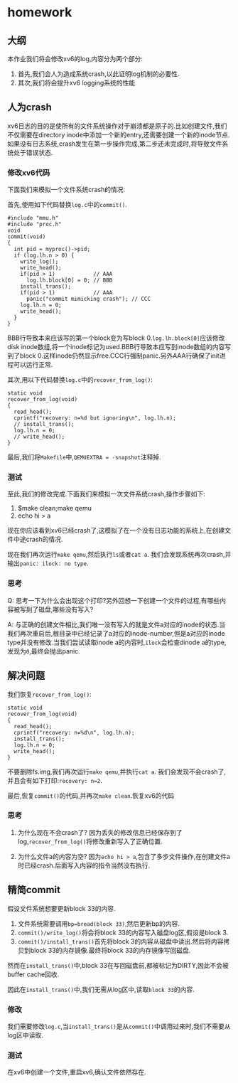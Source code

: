 # homework

## 大纲
本作业我们将会修改xv6的log,内容分为两个部分:
1. 首先,我们会人为造成系统crash,以此证明log机制的必要性.
2. 其次,我们将会提升xv6 logging系统的性能

## 人为crash
xv6日志的目的是使所有的文件系统操作对于崩溃都是原子的.比如创建文件,我们不仅需要在directory inode中添加一个新的entry,还需要创建一个新的inode节点.
如果没有日志系统,crash发生在第一步操作完成,第二步还未完成时,将导致文件系统处于错误状态.


### 修改xv6代码
下面我们来模拟一个文件系统crash的情况:

首先,使用如下代码替换`log.c`中的`commit()`.
```
#include "mmu.h"
#include "proc.h"
void
commit(void)
{
  int pid = myproc()->pid;
  if (log.lh.n > 0) {
    write_log();
    write_head();
    if(pid > 1)            // AAA
      log.lh.block[0] = 0; // BBB
    install_trans();
    if(pid > 1)            // AAA
      panic("commit mimicking crash"); // CCC
    log.lh.n = 0;
    write_head();
  }
}
```
BBB行导致本来应该写的第一个block变为写block 0.`log.lh.block[0]`应该修改disk inode数组,将一个inode标记为used.BBB行导致本应写到inode数组的内容写到了block 0.这样inode仍然显示free.CCC行强制panic.另外AAA行确保了init进程可以运行正常.

其次,用以下代码替换`log.c`中的`recover_from_log()`:
```
static void
recover_from_log(void)
{
  read_head();
  cprintf("recovery: n=%d but ignoring\n", log.lh.n);
  // install_trans();
  log.lh.n = 0;
  // write_head();
}
```

最后,我们将`Makefile`中,`QEMUEXTRA = -snapshot`注释掉.

### 测试
至此,我们的修改完成.下面我们来模拟一次文件系统crash,操作步骤如下:
1. $make clean;make qemu
2. echo hi > a

现在你应该看到xv6已经crash了,这模拟了在一个没有日志功能的系统上,在创建文件中途crash的情况.

现在我们再次运行`make qemu`,然后执行`ls`或者`cat a`.
我们会发现系统再次crash,并输出`panic: ilock: no type`.

### 思考
Q: 思考一下为什么会出现这个打印?另外回想一下创建一个文件的过程,有哪些内容被写到了磁盘,哪些没有写入?

A: 与正确的创建文件相比,我们唯一没有写入的就是文件a对应的inode的状态.当我们再次重启后,根目录中已经记录了a对应的inode-number,但是a对应的inode type并没有修改.当我们尝试读取inode a的内容时,`ilock`会检查dinode a的type,发现为`0`,最终会抛出panic.

## 解决问题
我们恢复`recover_from_log()`:
```
static void
recover_from_log(void)
{
  read_head();
  cprintf("recovery: n=%d\n", log.lh.n);
  install_trans();
  log.lh.n = 0;
  write_head();
}
```

不要删除fs.img,我们再次运行`make qemu`,并执行`cat a`.
我们会发现不会crash了,并且会有如下打印:`recovery: n=2`.

最后,恢复`commit()`的代码,并再次`make clean`.恢复xv6的代码

### 思考
1. 为什么现在不会crash了?
因为丢失的修改信息已经保存到了log,`recover_from_log()`将修改重新写入了正确位置.

2. 为什么文件a的内容为空?
因为`echo hi > a`,包含了多步文件操作,在创建文件a时已经crash.后面写入内容的指令当然没有执行.


## 精简commit
假设文件系统想要更新block 33的内容.
1. 文件系统需要调用`bp=bread(block 33)`,然后更新bp的内容.
2. `commit()/write_log()`将会将block 33的内容写入磁盘log区,假设是block 3.
3. `commit()/install_trans()`首先将block 3的内容从磁盘中读出.然后将内容拷贝到block 33的内存镜像.最终将block 33的内存镜像写回磁盘.

然而在`install_trans()`中,block 33在写回磁盘前,都被标记为DIRTY,因此不会被buffer cache回收.

因此在`install_trans()`中,我们无需从log区中,读取`block 33`的内容.

### 修改
我们需要修改`log.c`,当`install_trans()`是从`commit()`中调用过来时,我们不需要从log区中读取.

### 测试
在xv6中创建一个文件,重启xv6,确认文件依然存在.
